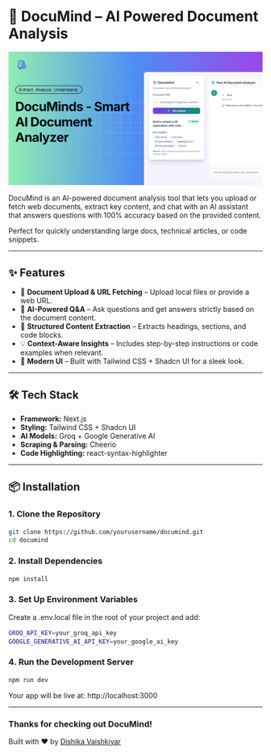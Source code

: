 # 📄 DocuMind – AI Powered Document Analysis

![DocuMind Screenshot](/public/og-image.png)

DocuMind is an AI-powered document analysis tool that lets you upload or fetch web documents, extract key content, and chat with an AI assistant that answers questions with 100% accuracy based on the provided content.  

Perfect for quickly understanding large docs, technical articles, or code snippets.

---

## ✨ Features
- 📂 **Document Upload & URL Fetching** – Upload local files or provide a web URL.
- 🧠 **AI-Powered Q&A** – Ask questions and get answers strictly based on the document content.
- 📝 **Structured Content Extraction** – Extracts headings, sections, and code blocks.
- 💡 **Context-Aware Insights** – Includes step-by-step instructions or code examples when relevant.
- 🎨 **Modern UI** – Built with Tailwind CSS + Shadcn UI for a sleek look.

---

## 🛠 Tech Stack
- **Framework:** Next.js  
- **Styling:** Tailwind CSS + Shadcn UI  
- **AI Models:** Groq + Google Generative AI  
- **Scraping & Parsing:** Cheerio  
- **Code Highlighting:** react-syntax-highlighter  

---

## 📦 Installation

### 1️. Clone the Repository
```bash
git clone https://github.com/yourusername/documind.git
cd documind
```

### 2️. Install Dependencies
```bash
npm install
```

### 3️. Set Up Environment Variables
Create a .env.local file in the root of your project and add:

```bash
GROQ_API_KEY=your_groq_api_key
GOOGLE_GENERATIVE_AI_API_KEY=your_google_ai_key
```

### 4️. Run the Development Server
```bash
npm run dev
```

Your app will be live at:
http://localhost:3000

--- 

### Thanks for checking out DocuMind!


Built with ❤️ by [Dishika Vaishkiyar](https://github.com/Dishika18)

